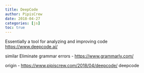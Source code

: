 ```yaml
---
title: DeepCode
author: PipisCrew
date: 2018-04-27
categories: [js]
toc: true
---
```


Essentially a tool for analyzing and improving code 
https://www.deepcode.ai/

similar Eliminate grammar errors - https://www.grammarly.com/

origin - https://www.pipiscrew.com/2018/04/deepcode/ deepcode